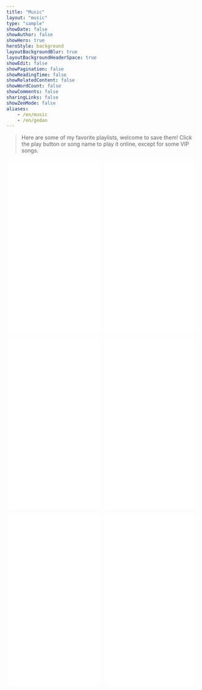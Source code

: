 ```yaml
---
title: "Music"
layout: "music"
type: "sample"
showDate: false
showAuthor: false
showHero: true
heroStyle: background
layoutBackgroundBlur: true
layoutBackgroundHeaderSpace: true
showEdit: false
showPagination: false
showReadingTime: false
showRelatedContent: false
showWordCount: false
showComments: false
sharingLinks: false
showZenMode: false
aliases:
    - /en/music
    - /en/gedan
---
```


> Here are some of my favorite playlists, welcome to save them! Click the play button or song name to play it online, except for some VIP songs.

<style>
  .iframe-container {
    display: flex;
    flex-wrap: wrap; /* 允许子元素在必要时换行 */
    justify-content: space-between;
  }

  .iframe-container iframe {
    width: calc(50% - 10px); /* 设置每个iframe的宽度为容器宽度的三分之一减去间隔 */
    height: 450px;
    margin: 5px; /* 设置间隔 */
    box-sizing: border-box; /* 边框计算在宽度内 */
  }

  /* 当屏幕宽度小于600px时，每个iframe占据100%的宽度 */
  @media (max-width: 600px) {
    .iframe-container iframe {
      width: calc(100% - 10px); /* 设置每个iframe的宽度为容器宽度的100%减去间隔 */
      margin: 5px;
    }
  }
</style>

<div class="iframe-container">
  <iframe frameborder="no" border="0" marginwidth="0" marginheight="0" src="//music.163.com/outchain/player?type=0&id=3136952023&auto=0&height=430"></iframe>
  <iframe frameborder="no" border="0" marginwidth="0" marginheight="0" src="//music.163.com/outchain/player?type=0&id=443797814&auto=0&height=430"></iframe>
  <iframe frameborder="no" border="0" marginwidth="0" marginheight="0" src="//music.163.com/outchain/player?type=0&id=2520739691&auto=0&height=430"></iframe>
  <iframe frameborder="no" border="0" marginwidth="0" marginheight="0" src="//music.163.com/outchain/player?type=0&id=728025655&auto=0&height=430"></iframe>
  <iframe frameborder="no" border="0" marginwidth="0" marginheight="0" src="//music.163.com/outchain/player?type=0&id=6613467419&auto=0&height=430"></iframe>
  <iframe frameborder="no" border="0" marginwidth="0" marginheight="0" src="//music.163.com/outchain/player?type=0&id=12224819449&auto=0&height=430"></iframe>
</div>
